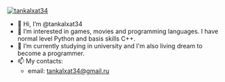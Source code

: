 [![tankalxat34](https://psv4.userapi.com/c505536/u340889394/docs/d5/f44e65d9a9f9/ascii_name.png?extra=0zKb587Lyyie_97VnGBOabJjtTsK3wVaGcSHUUDvxadrvy5-YFqW2gxuEwGmqCvNhVEzp-GrGcV0fjue1JY-QfJofpGEnOkGMUVszeG5nT_9zJBwwQJTQRDl0TlDLNzUb_mtxwz5kJztplmCfSCNGfmT)](mailto:tankalxat34@gmail.com)

- 👋 Hi, I’m @tankalxat34
- 👀 I’m interested in games, movies and programming languages. I have normal level Python and basis skills C++.
- 🌱 I’m currently studying in university and I'm also living dream to become a programmer.
- 📫 My contacts: 
  - email: tankalxat34@gmail.ru

<!---
tankalxat34/tankalxat34 is a ✨ special ✨ repository because its `README.md` (this file) appears on your GitHub profile.
You can click the Preview link to take a look at your changes.
--->
